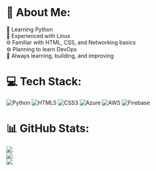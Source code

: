 # 💫 About Me:
🐍 Learning Python<br>🐧 Experienced with Linux<br>🌐 Familiar with HTML, CSS, and Networking basics<br>⚙️ Planning to learn DevOps<br>🚀 Always learning, building, and improving<br>


# 💻 Tech Stack:
![Python](https://img.shields.io/badge/python-3670A0?style=for-the-badge&logo=python&logoColor=ffdd54) ![HTML5](https://img.shields.io/badge/html5-%23E34F26.svg?style=for-the-badge&logo=html5&logoColor=white) ![CSS3](https://img.shields.io/badge/css3-%231572B6.svg?style=for-the-badge&logo=css3&logoColor=white) ![Azure](https://img.shields.io/badge/azure-%230072C6.svg?style=for-the-badge&logo=microsoftazure&logoColor=white) ![AWS](https://img.shields.io/badge/AWS-%23FF9900.svg?style=for-the-badge&logo=amazon-aws&logoColor=white) ![Firebase](https://img.shields.io/badge/firebase-%23039BE5.svg?style=for-the-badge&logo=firebase)
# 📊 GitHub Stats:
![](https://github-readme-stats.vercel.app/api?username=v4han&theme=shadow_blue&hide_border=false&include_all_commits=true&count_private=false)<br/>
![](https://nirzak-streak-stats.vercel.app/?user=v4han&theme=shadow_blue&hide_border=false)<br/>
![](https://github-readme-stats.vercel.app/api/top-langs/?username=v4han&theme=shadow_blue&hide_border=false&include_all_commits=true&count_private=false&layout=compact)

<!-- Proudly created with GPRM ( https://gprm.itsvg.in ) -->
